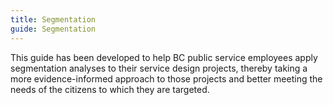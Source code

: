 ```yaml
---
title: Segmentation
guide: Segmentation
---
```


This guide has been developed to help BC public service employees apply segmentation analyses to their service design projects, thereby taking a more evidence-informed approach to those projects and better meeting the needs of the citizens to which they are targeted.
